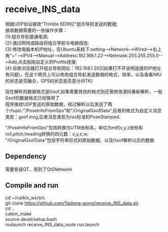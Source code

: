 # receive_INS_data
根据UDP协议接收"Trimble BD992"组合导航发送的数据;  
接收数据需要的一些操作步骤：  
(1):组合导航接通电源;  
(2):通过网线或路由将组合导航与电脑相连;  
(3):修改电脑本机IP地址，在Ubuntu系统下:setting-->Network-->Wired-->右上角"+"-->IPV4-->Manual-->Address:192.168.1.22-->Netmask:255.255.255.0-->Add,点击刚刚自定义的Profile连接;  
(4):谷歌浏览器打开组合导航网址：192.168.1.202(如果打不开说明连接的IP地址有问题)，在这个网页上可以修改组合导航发送数据的格式、频率，以及查看IMU的状态是否融合，GPS的状态是否差分(RTK)  
   
  
现在解析的数据格式是Gsof,如果需要其他的格式则还需修改源码重新解析，一般Gsof的数据格式已经够用了  
程序接收UDP发送的原始数据，经过解析以后发送了两个/topic:"/PoseInfoFromGps"和"/OriginalGsofData",前者的格式为自定义消息类型：gsof.msg,后者消息类型为ros标准的PoseStamped.  
  
"/PoseInfoFromGps"包括转换为UTM坐标系，单位为m的x,y,z坐标和roll,pitch,heading转换的四元数：x,y,z,w;   
"/OriginalGsofData"包括字符串形式的原始数据，以及Gsof解析以后的数据  
## Dependency  
  
需要安装QT，用到了Qt5Network  
   
## Compile and run  
cd ~/catkin_ws/src  
git clone https://github.com/Yadong-wong/receive_INS_data.git  
cd ..  
catkin_make  
source devel/setup.bash  
roslaunch receive_INS_data_node run.launch  

